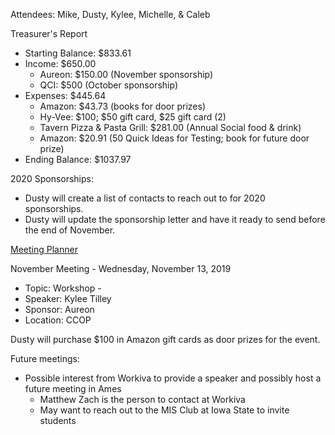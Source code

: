 Attendees: Mike, Dusty, Kylee, Michelle, & Caleb

Treasurer's Report
- Starting Balance: $833.61
- Income: $650.00
  - Aureon: $150.00 (November sponsorship)
  - QCI: $500 (October sponsorship)
- Expenses: $445.64
  - Amazon: $43.73 (books for door prizes)
  - Hy-Vee: $100; $50 gift card, $25 gift card (2)
  - Tavern Pizza & Pasta Grill: $281.00 (Annual Social food & drink)
  - Amazon: $20.91 (50 Quick Ideas for Testing; book for future door prize)
- Ending Balance: $1037.97

2020 Sponsorships:
- Dusty will create a list of contacts to reach out to for 2020 sponsorships.
- Dusty will update the sponsorship letter and have it ready to send before the end of November.

[Meeting Planner](https://docs.google.com/spreadsheets/d/1qY6O5bR5MWBwRZ-iIOG0dUWdoj8bld_chOMgfkDfrik/edit?usp=sharing)

November Meeting - Wednesday, November 13, 2019
- Topic: Workshop - 
- Speaker: Kylee Tilley
- Sponsor: Aureon
- Location: CCOP

Dusty will purchase $100 in Amazon gift cards as door prizes for the event.

Future meetings:
- Possible interest from Workiva to provide a speaker and possibly host a future meeting in Ames
  - Matthew Zach is the person to contact at Workiva
  - May want to reach out to the MIS Club at Iowa State to invite students
